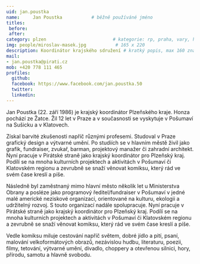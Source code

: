 ```yaml
---
uid: jan.poustka
name:     Jan Poustka      		# běžně používáné jméno
titles:
 before: 
 after: 
category: plzen                 		# kategorie: rp, praha, vary, hradec, jmk, senat
img: people/miroslav-masek.jpg           # 165 x 220
description: Koordinátor krajského sdružení # kratký popis, max 160 znaků
mail:
- jan.poustka@pirati.cz
mob: +420 778 111 465
profiles:
  github: 
  facebook: https://www.facebook.com/jan.poustka.50				
  twitter:
  linkedin: 
---
```


Jan Poustka (22. září 1986) je krajský koordinátor Plzeňského kraje. Honza pochází ze Žatce. Žil 12 let v Praze a v současnosti se vyskytuje v Pošumaví na Sušicku a v Klatovech.

Získal barvité zkušenosti napříč různými profesemi. Studoval v Praze grafický design a výtvarné umění. Po studiích se v hlavním městě živil jako grafik, fundraiser, zvukař, barman, projektový manažer či zahradní architekt. Nyní pracuje v Pirátské straně jako krajský koordinátor pro Plzeňský kraj. Podílí se na mnoha kulturních projektech a aktivitách v Pošumaví či Klatovském regionu a zevrubně se snaží věnovat komiksu, který rád ve svém čase kreslí a píše.

Následně byl zaměstnaný mimo hlavní město několik let u Ministerstva Obrany a posléze jako programový ředitel/fundraiser v Pošumaví v jedné malé americké neziskové organizaci, orientované na kulturu, ekologii a udržitelný rozvoj. S touto organizací nadále spolupracuje.
Nyní pracuje v Pirátské straně jako krajský koordinátor pro Plzeňský kraj. Podílí se na mnoha kulturních projektech a aktivitách v Pošumaví či Klatovském regionu a zevrubně se snaží věnovat komiksu, který rád ve svém čase kreslí a píše.

Vedle komiksu miluje cestování napříč světem, dobré jídlo a pití, psaní, malování velkoformátových obrazů, nezávislou hudbu, literaturu, poezii, filmy, tetování, výtvarné umění, divadlo, choppery a otevřenou silnici, hory, přírodu, samotu a hlavně svobodu.
